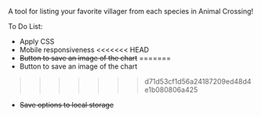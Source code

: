 A tool for listing your favorite villager from each species in Animal Crossing!

To Do List:
- Apply CSS
- Mobile responsiveness
<<<<<<< HEAD
- ~~Button to save an image of the chart~~
=======
- Button to save an image of the chart
>>>>>>> d71d53cf1d56a24187209ed48d4e1b080806a425
- ~~Save options to local storage~~
